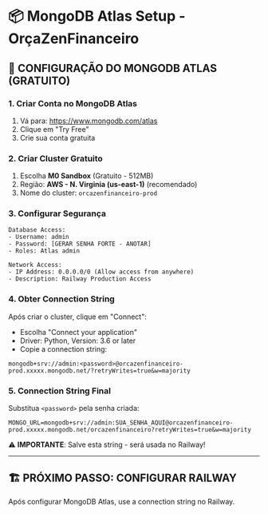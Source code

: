 # 📦 MongoDB Atlas Setup - OrçaZenFinanceiro

## 🍃 CONFIGURAÇÃO DO MONGODB ATLAS (GRATUITO)

### 1. Criar Conta no MongoDB Atlas
1. Vá para: https://www.mongodb.com/atlas
2. Clique em "Try Free" 
3. Crie sua conta gratuita

### 2. Criar Cluster Gratuito
1. Escolha **M0 Sandbox** (Gratuito - 512MB)
2. Região: **AWS - N. Virginia (us-east-1)** (recomendado)
3. Nome do cluster: `orcazenfinanceiro-prod`

### 3. Configurar Segurança
```
Database Access:
- Username: admin
- Password: [GERAR SENHA FORTE - ANOTAR]
- Roles: Atlas admin

Network Access:
- IP Address: 0.0.0.0/0 (Allow access from anywhere)
- Description: Railway Production Access
```

### 4. Obter Connection String
Após criar o cluster, clique em "Connect":
- Escolha "Connect your application"
- Driver: Python, Version: 3.6 or later
- Copie a connection string:

```
mongodb+srv://admin:<password>@orcazenfinanceiro-prod.xxxxx.mongodb.net/?retryWrites=true&w=majority
```

### 5. Connection String Final
Substitua `<password>` pela senha criada:

```
MONGO_URL=mongodb+srv://admin:SUA_SENHA_AQUI@orcazenfinanceiro-prod.xxxxx.mongodb.net/orcazenfinanceiro?retryWrites=true&w=majority
```

⚠️ **IMPORTANTE**: Salve esta string - será usada no Railway!

---

## 🏗️ PRÓXIMO PASSO: CONFIGURAR RAILWAY

Após configurar MongoDB Atlas, use a connection string no Railway.